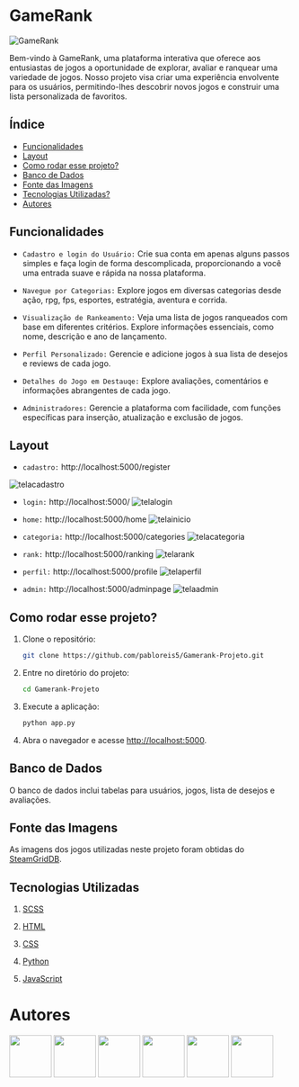 # GameRank
![GameRank](./static/imgs/gamerank.png)

 Bem-vindo à GameRank, uma plataforma interativa que oferece aos entusiastas de jogos a oportunidade de explorar, avaliar e ranquear uma variedade de jogos. Nosso projeto visa criar uma experiência envolvente para os usuários, permitindo-lhes descobrir novos jogos e construir uma lista personalizada de favoritos.

 ## Índice
 - <a href="#funcionalidades">Funcionalidades</a>
 - <a href="#layout">Layout</a>
 - <a href="#como-rodar-esse-projeto">Como rodar esse projeto?</a>
 - <a href="#bd">Banco de Dados</a>
 - <a href="#fonte-das-imagens">Fonte das Imagens</a>
 - <a href="#tecnologias-utilizadas">Tecnologias Utilizadas?</a>
 - <a href="#autores">Autores</a>



## Funcionalidades

- `Cadastro e login do Usuário:` Crie sua conta em apenas alguns passos simples e faça login de forma descomplicada, proporcionando a você uma entrada suave e rápida na nossa plataforma.

- `Navegue por Categorias:` Explore jogos em diversas categorias desde ação, rpg, fps, esportes, estratégia, aventura e corrida.

- `Visualização de Rankeamento:` Veja uma lista de jogos ranqueados com base em diferentes critérios. Explore informações essenciais, como nome, descrição e ano de lançamento.

- `Perfil Personalizado:` Gerencie e adicione jogos à sua lista de desejos e reviews de cada jogo.

- `Detalhes do Jogo em Destauqe:` Explore avaliações, comentários e informações abrangentes de cada jogo.

- `Administradores:` Gerencie a plataforma com facilidade, com funções específicas para inserção, atualização e exclusão de jogos.

 

## Layout

- `cadastro:` http://localhost:5000/register
  
![telacadastro](./static/imgs/tela_cadastro.png)  

- `login:` http://localhost:5000/
![telalogin](./static/imgs/tela_login.png)

- `home:` http://localhost:5000/home
![telainicio](./static/imgs/tela_inicio.png) 

- `categoria:` http://localhost:5000/categories
![telacategoria](./static/imgs/tela_categoria.png)

- `rank:` http://localhost:5000/ranking
![telarank](./static/imgs/tela_ranqueamento.png) 

- `perfil:` http://localhost:5000/profile
![telaperfil](./static/imgs/tela_perfil.png)

- `admin:` http://localhost:5000/adminpage
![telaadmin](./static/imgs/tela_admin.png)

## Como rodar esse projeto?

1. Clone o repositório:

    ```bash
    git clone https://github.com/pabloreis5/Gamerank-Projeto.git
    ```

2. Entre no diretório do projeto:

    ```bash
    cd Gamerank-Projeto
    ```

3. Execute a aplicação:

    ```bash
    python app.py
    ``` 
 
    
4. Abra o navegador e acesse [http://localhost:5000](http://localhost:5000).  

## Banco de Dados
O banco de dados inclui tabelas para usuários, jogos, lista de desejos e avaliações.

## Fonte das Imagens

As imagens dos jogos utilizadas neste projeto foram obtidas do [SteamGridDB](https://www.steamgriddb.com/).

## Tecnologias Utilizadas
1. [SCSS](https://sass-lang.com/)

2. [HTML](https://developer.mozilla.org/pt-BR/docs/Web/HTML)

3. [CSS](https://developer.mozilla.org/pt-BR/docs/Web/CSS)

4. [Python](https://www.python.org/)

5. [JavaScript](https://developer.mozilla.org/pt-BR/docs/Web/JavaScript)


# Autores

[<img loading="lazy" src="https://avatars.githubusercontent.com/u/134239485?v=4" width="75">](https://github.com/allanysoalmeida) 
[<img loading="lazy" src="https://avatars.githubusercontent.com/u/130513027?v=4" width="75">](https://github.com/beatriztl)
[<img loading="lazy" src="https://avatars.githubusercontent.com/u/78706060?v=4" width="75">](https://github.com/Th3Creator)
[<img loading="lazy" src="https://avatars.githubusercontent.com/u/90535450?v=4" width="75">](https://github.com/matsa0)
[<img loading="lazy" src="https://avatars.githubusercontent.com/u/77701061?v=4" width="75">](https://github.com/pabloreis5)
[<img loading="lazy" src="https://avatars.githubusercontent.com/u/135669849?v=4" width="75">](https://github.com/RafaelFMLeite)


